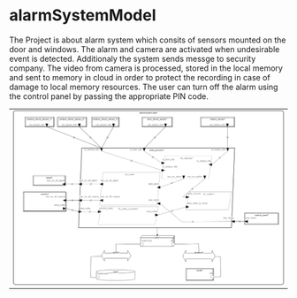 # alarmSystemModel

The Project is about alarm system which consits of sensors mounted on the door and windows. The alarm and camera are activated when undesirable event is detected. Additionaly the system sends messge to security company. The video from camera is processed, stored in the local memory and sent to memory in cloud in order to protect the recording in case of damage to local memory resources. The user can turn off the alarm using the control panel by passing the appropriate PIN code.

|                                    |
| -----------------------------------|
| <img src="model.png" width="1100"> |
